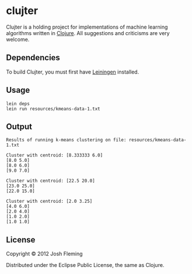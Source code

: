clujter
=======

Clujter is a holding project for implementations of machine learning algorithms written in [Clojure](http://clojure.org). All suggestions and criticisms are very welcome.

Dependencies
------------

To build Clujter, you must first have [Leiningen](https://github.com/technomancy/leiningen) installed.

Usage
-----

    lein deps
    lein run resources/kmeans-data-1.txt

Output
------

    Results of running k-means clustering on file: resources/kmeans-data-1.txt

    Cluster with centroid: [8.333333 6.0]
    [8.0 5.0]
    [8.0 6.0]
    [9.0 7.0]

    Cluster with centroid: [22.5 20.0]
    [23.0 25.0]
    [22.0 15.0]

    Cluster with centroid: [2.0 3.25]
    [4.0 6.0]
    [2.0 4.0]
    [1.0 2.0]
    [1.0 1.0]

License
-------

Copyright &copy; 2012 Josh Fleming

Distributed under the Eclipse Public License, the same as Clojure.
